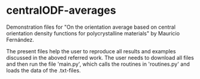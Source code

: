 # centralODF-averages
Demonstration files for "On the orientation average based on central orientation density functions for polycrystalline materials" by Mauricio Fernández.

The present files help the user to reproduce all results and examples discussed in the aboved referred work. The user needs to download all files and then run the file 'main.py', which calls the routines in 'routines.py' and loads the data of the .txt-files. 
